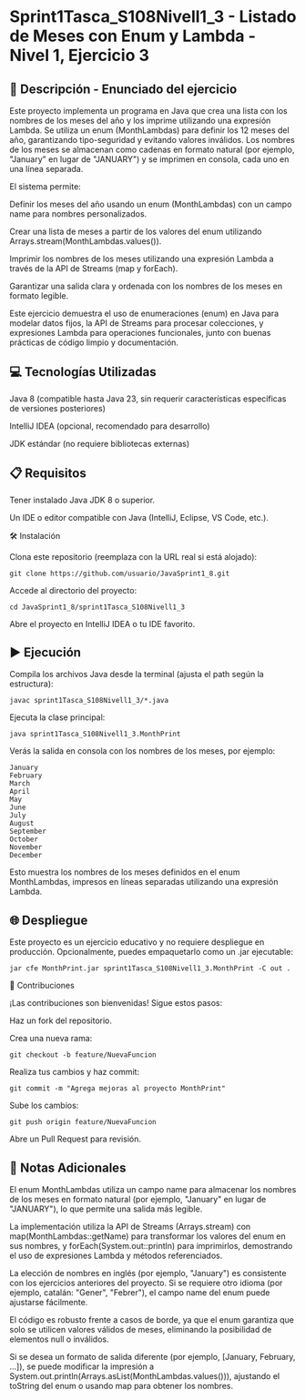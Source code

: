 # Sprint1Tasca_S108Nivell1_3 - Listado de Meses con Enum y Lambda - Nivel 1, Ejercicio 3

## 📄 Descripción - Enunciado del ejercicio

Este proyecto implementa un programa en Java que crea una lista con los nombres de los meses del año y los imprime utilizando una expresión Lambda. Se utiliza un enum (MonthLambdas) para definir los 12 meses del año, garantizando tipo-seguridad y evitando valores inválidos. Los nombres de los meses se almacenan como cadenas en formato natural (por ejemplo, "January" en lugar de "JANUARY") y se imprimen en consola, cada uno en una línea separada.

El sistema permite:





Definir los meses del año usando un enum (MonthLambdas) con un campo name para nombres personalizados.



Crear una lista de meses a partir de los valores del enum utilizando Arrays.stream(MonthLambdas.values()).



Imprimir los nombres de los meses utilizando una expresión Lambda a través de la API de Streams (map y forEach).



Garantizar una salida clara y ordenada con los nombres de los meses en formato legible.

Este ejercicio demuestra el uso de enumeraciones (enum) en Java para modelar datos fijos, la API de Streams para procesar colecciones, y expresiones Lambda para operaciones funcionales, junto con buenas prácticas de código limpio y documentación.

## 💻 Tecnologías Utilizadas





Java 8 (compatible hasta Java 23, sin requerir características específicas de versiones posteriores)



IntelliJ IDEA (opcional, recomendado para desarrollo)



JDK estándar (no requiere bibliotecas externas)

## 📋 Requisitos





Tener instalado Java JDK 8 o superior.



Un IDE o editor compatible con Java (IntelliJ, Eclipse, VS Code, etc.).

🛠️ Instalación





Clona este repositorio (reemplaza con la URL real si está alojado):
```
git clone https://github.com/usuario/JavaSprint1_8.git
```


Accede al directorio del proyecto:
```
cd JavaSprint1_8/sprint1Tasca_S108Nivell1_3
```


Abre el proyecto en IntelliJ IDEA o tu IDE favorito.

## ▶️ Ejecución





Compila los archivos Java desde la terminal (ajusta el path según la estructura):
```
javac sprint1Tasca_S108Nivell1_3/*.java
```


Ejecuta la clase principal:
```
java sprint1Tasca_S108Nivell1_3.MonthPrint
```
Verás la salida en consola con los nombres de los meses, por ejemplo:
```
January
February
March
April
May
June
July
August
September
October
November
December
```
Esto muestra los nombres de los meses definidos en el enum MonthLambdas, impresos en líneas separadas utilizando una expresión Lambda.

## 🌐 Despliegue

Este proyecto es un ejercicio educativo y no requiere despliegue en producción. Opcionalmente, puedes empaquetarlo como un .jar ejecutable:
```
jar cfe MonthPrint.jar sprint1Tasca_S108Nivell1_3.MonthPrint -C out .
```
🤝 Contribuciones

¡Las contribuciones son bienvenidas! Sigue estos pasos:





Haz un fork del repositorio.



Crea una nueva rama:
```
git checkout -b feature/NuevaFuncion
```


Realiza tus cambios y haz commit:
```
git commit -m "Agrega mejoras al proyecto MonthPrint"
```


Sube los cambios:
```
git push origin feature/NuevaFuncion
```


Abre un Pull Request para revisión.

## 📝 Notas Adicionales





El enum MonthLambdas utiliza un campo name para almacenar los nombres de los meses en formato natural (por ejemplo, "January" en lugar de "JANUARY"), lo que permite una salida más legible.



La implementación utiliza la API de Streams (Arrays.stream) con map(MonthLambdas::getName) para transformar los valores del enum en sus nombres, y forEach(System.out::println) para imprimirlos, demostrando el uso de expresiones Lambda y métodos referenciados.



La elección de nombres en inglés (por ejemplo, "January") es consistente con los ejercicios anteriores del proyecto. Si se requiere otro idioma (por ejemplo, catalán: "Gener", "Febrer"), el campo name del enum puede ajustarse fácilmente.



El código es robusto frente a casos de borde, ya que el enum garantiza que solo se utilicen valores válidos de meses, eliminando la posibilidad de elementos null o inválidos.



Si se desea un formato de salida diferente (por ejemplo, [January, February, ...]), se puede modificar la impresión a System.out.println(Arrays.asList(MonthLambdas.values())), ajustando el toString del enum o usando map para obtener los nombres.